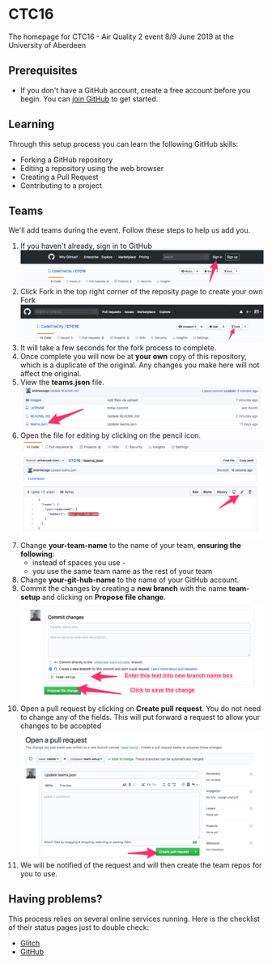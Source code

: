 # CTC16
The homepage for CTC16 - Air Quality 2 event 8/9 June 2019 at the University of Aberdeen

## Prerequisites

* If you don't have a GitHub account, create a free account before you begin.
You can [join GitHub](http://github.com/join) to get started.

## Learning
Through this setup process you can learn the following GitHub skills:
* Forking a GitHub repository
* Editing a repository using the web browser
* Creating a Pull Request
* Contributing to a project

## Teams
We'll add teams during the event. Follow these steps to help us add you.
1. If you haven't already, sign in to GitHub
![Image showing how to sign in to GitHub](images/1-signin.png)
2. Click Fork in the top right corner of the reposity page to create your own Fork
![Image showing how to start fork process](images/1-fork.png)
3. It will take a few seconds for the fork process to complete.
4. Once complete you will now be at **your own** copy of this repository, which is a duplicate of the original. Any changes you make here will not affect the original.
5. View the **teams.json** file.
![Image showing how to view the teams.json file](images/1-view-teams.png)
6. Open the file for editing by clicking on the pencil icon.
![Image showing how to open teams.json for editing](images/1-edit-teams.png)
7. Change **your-team-name** to the name of your team, **ensuring the following**:
    * instead of spaces you use - 
    * you use the same team name as the rest of your team
8. Change **your-git-hub-name** to the name of your GitHub account.
9. Commit the changes by creating a **new branch** with the name **team-setup** and clicking on **Propose file change**.
![Image showing commit changes](images/1-commit-teams.png)
10. Open a pull request by clicking on **Create pull request**. You do not need to change any of the fields. This will put forward a request to allow your changes to be accepted
![Image showing open pull request](images/1-open-pull-request.png)
11. We will be notified of the request and will then create the team repos for you to use.

## Having problems?
This process relies on several online services running. Here is the checklist of their status pages just to double check:

* [Glitch](https://status.glitch.com)
* [GitHub](https://www.githubstatus.com)
